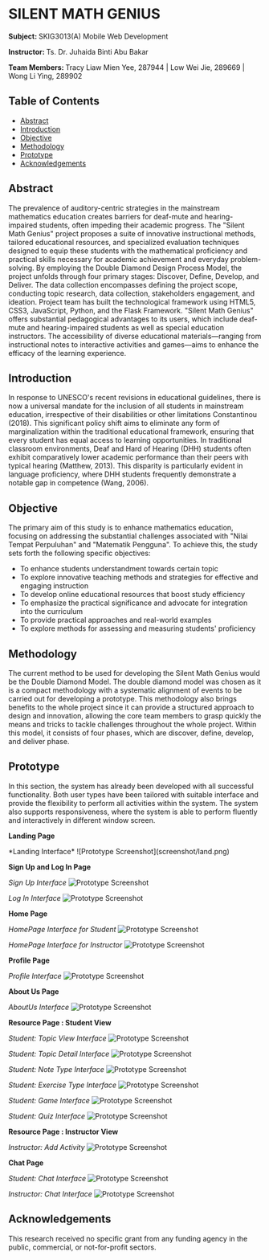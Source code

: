 <h1>SILENT MATH GENIUS</h1>
<p><strong>Subject: </strong>SKIG3013(A) Mobile Web Development</p>
<p><strong>Instructor: </strong>	Ts. Dr. Juhaida Binti Abu Bakar</p>
<p><strong>Team Members: </strong>Tracy Liaw Mien Yee, 287944 | Low Wei Jie, 289669 | Wong Li Ying, 289902</p>

## Table of Contents
- [Abstract](#abstract)
- [Introduction](#introduction)
- [Objective](#objective)
- [Methodology](#methodology)
- [Prototype](#prototype)
- [Acknowledgements](#acknowledgements)

## Abstract
The prevalence of auditory-centric strategies in the mainstream mathematics education creates barriers for deaf-mute and hearing-impaired students, often impeding their academic progress. The "Silent Math Genius" project proposes a suite of innovative instructional methods, tailored educational resources, and specialized evaluation techniques designed to equip these students with the mathematical proficiency and practical skills necessary for academic achievement and everyday problem-solving. By employing the Double Diamond Design Process Model, the project unfolds through four primary stages: Discover, Define, Develop, and Deliver. The data collection encompasses defining the project scope, conducting topic research, data collection, stakeholders engagement, and ideation. Project team has built the technological framework using HTML5, CSS3, JavaScript, Python, and the Flask Framework. "Silent Math Genius" offers substantial pedagogical advantages to its users, which include deaf-mute and hearing-impaired students as well as special education instructors. The accessibility of diverse educational materials—ranging from instructional notes to interactive activities and games—aims to enhance the efficacy of the learning experience.

## Introduction
In response to UNESCO's recent revisions in educational guidelines, there is now a universal mandate for the inclusion of all students in mainstream education, irrespective of their disabilities or other limitations Constantinou (2018). This significant policy shift aims to eliminate any form of marginalization within the traditional educational framework, ensuring that every student has equal access to learning opportunities. In traditional classroom environments, Deaf and Hard of Hearing (DHH) students often exhibit comparatively lower academic performance than their peers with typical hearing (Matthew, 2013). This disparity is particularly evident in language proficiency, where DHH students frequently demonstrate a notable gap in competence (Wang, 2006).

## Objective

The primary aim of this study is to enhance mathematics education, focusing on addressing the substantial challenges associated with "Nilai Tempat Perpuluhan" and "Matematik Pengguna". To achieve this, the study sets forth the following specific objectives:

- To enhance students understandment towards certain topic
- To explore innovative teaching methods and strategies for effective and engaging instruction
- To develop online educational resources that boost study efficiency 
- To emphasize the practical significance and advocate for integration into the curriculum
- To provide practical approaches and real-world examples
- To explore methods for assessing and measuring students' proficiency



## Methodology
The current method to be used for developing the Silent Math Genius would be the Double Diamond Model. The double diamond model was chosen as it is a compact methodology with a systematic alignment of events to be carried out for developing a prototype. This methodology also brings benefits to the whole project since it can provide a structured approach to design and innovation, allowing the core team members to grasp quickly the means and tricks to tackle challenges throughout the whole project. Within this model, it consists of four phases, which are discover, define, develop, and deliver phase.


## Prototype
In this section, the system has already been developed with all successful functionality. Both user types have been tailored with suitable interface and provide the flexibility to perform all activities within the system. The system also supports responsiveness, where the system is able to perform fluently and interactively in different window screen.

<p><strong>Landing Page</strong></p>
*Landing Interface*
![Prototype Screenshot](screenshot/land.png)

<p><strong>Sign Up and Log In Page</strong></p>

*Sign Up Interface*
![Prototype Screenshot](screenshot/signup.png)

*Log In Interface*
![Prototype Screenshot](screenshot/login.png)

<p><strong>Home Page</strong></p>

*HomePage Interface for Student*
![Prototype Screenshot](screenshot/stu_main.png)

*HomePage Interface for Instructor*
![Prototype Screenshot](screenshot/lec_main.png)

<p><strong>Profile Page</strong></p>

*Profile Interface*
![Prototype Screenshot](screenshot/profile.png)

<p><strong>About Us Page</strong></p>

*AboutUs Interface*
![Prototype Screenshot](screenshot/question.png)

<p><strong>Resource Page : Student View</strong></p>

*Student: Topic View Interface*
![Prototype Screenshot](screenshot/stu_pick.png)

*Student: Topic Detail Interface*
![Prototype Screenshot](screenshot/stu_topic.png)

*Student: Note Type Interface*
![Prototype Screenshot](screenshot/stu_notetype.png)

*Student: Exercise Type Interface*
![Prototype Screenshot](screenshot/stu_exetype.png)

*Student: Game Interface*
![Prototype Screenshot](screenshot/game.png)

*Student: Quiz Interface*
![Prototype Screenshot](screenshot/stu_quiz.png)

<p><strong>Resource Page : Instructor View</strong></p>

*Instructor: Add Activity*
![Prototype Screenshot](screenshot/lec_add.png)

<p><strong>Chat Page</strong></p>

*Student: Chat Interface*
![Prototype Screenshot](screenshot/stu_chat.png)

*Instructor: Chat Interface*
![Prototype Screenshot](screenshot/lec_chat.png)

## Acknowledgements
This research received no specific grant from any funding agency in the public, commercial, or not-for-profit sectors.
